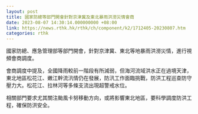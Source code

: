```yaml
---
layout: post
title: 國家防總等部門開會針對京津冀及東北暴雨洪澇災情會商
date: 2023-08-07 14:30:14.000000000 +08:00
link: https://news.rthk.hk/rthk/ch/component/k2/1712405-20230807.htm
categories: rthk
---
```


國家防總、應急管理部等部門開會，針對京津冀、東北等地暴雨洪澇災情，進行視頻會商調度。

會商調度中提及，全國降雨較前一階段有所減弱，但海河流域洪水正在過境天津，東北地區松花江、嫩江幹流汛情仍在發展，防汛工作面臨挑戰，防洪工程巡查防守壓力大。松花江、拉林河等多條支流出現超警戒水位。

相關部門要求尤其關注颱風卡努移動方向，或將影響東北地區，要科學調度防洪工程，確保防洪安全。
